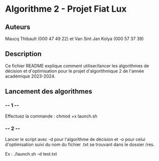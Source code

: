 # Algorithme 2 - Projet Fiat Lux

## Auteurs

Maucq Thibault (000 47 49 22) et Van Sint Jan Kolya (000 57 37 39)

## Description

Ce fichier README explique comment utiliser/lancer les algorithmes de décision et d'optimisation pour le projet d'algorithmique 2 de l'année académique 2023-2024.

## Lancement des algorithmes

### -- 1 -- 
Effectuez la commande : chmod +x launch.sh

### -- 2 --
Lancer le script avec -d pour l'algorithme de décision et -o pour celui d'optimisation suivi du nom du fichier .txt se trouvant dans le dossier /res.

Ex : ./launch.sh -d test.txt 

